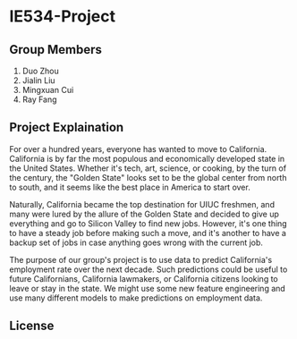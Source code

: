 # IE534-Project

## Group Members

1. Duo Zhou	
2. Jialin Liu	
3. Mingxuan Cui
4. Ray Fang	

## Project Explaination

For over a hundred years, everyone has wanted to move to California. California is by far the most populous and economically developed state in the United States. Whether it's tech, art, science, or cooking, by the turn of the century, the "Golden State" looks set to be the global center from north to south, and it seems like the best place in America to start over.

Naturally, California became the top destination for UIUC freshmen, and many were lured by the allure of the Golden State and decided to give up everything and go to Silicon Valley to find new jobs. However, it's one thing to have a steady job before making such a move, and it's another to have a backup set of jobs in case anything goes wrong with the current job.

The purpose of our group's project is to use data to predict California's employment rate over the next decade. Such predictions could be useful to future Californians, California lawmakers, or California citizens looking to leave or stay in the state. We might use some new feature engineering and use many different models to make predictions on employment data.

## License

